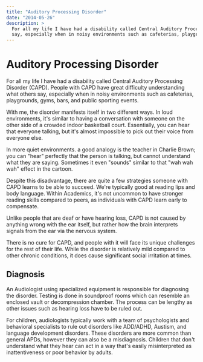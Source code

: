 ```yaml
---
title: "Auditory Processing Disorder"
date: "2014-05-26"
description: >
  For all my life I have had a disability called Central Auditory Processing Disorder (CAPD). People with CAPD have great difficulty understanding what others 
  say, especially when in noisy environments such as cafeterias, playgrounds, gyms, bars, and public sporting events.
---
```


# Auditory Processing Disorder

For all my life I have had a disability called Central Auditory Processing Disorder (CAPD). People with CAPD have great difficulty understanding what others 
say, especially when in noisy environments such as cafeterias, playgrounds, gyms, bars, and public sporting events.

With me, the disorder manifests itself in two different ways. In loud environments, it's similar to having a conversation with someone on the other side of 
a crowded indoor basketball court. Essentially, you can hear that everyone talking, but it's almost impossible to pick out their voice from everyone else.

In more quiet environments. a good analogy is the teacher in Charlie Brown; you can "hear" perfectly that the person is talking, but cannot understand what 
they are saying. Sometimes it even "sounds" similar to that "wah wah wah" effect in the cartoon.

Despite this disadvantage, there are quite a few strategies someone with CAPD learns to be able to succeed. We're typically good at reading lips and body 
language. Within Academics, it's not uncommon to have stronger reading skills compared to peers, as individuals with CAPD learn early to compensate.

Unlike people that are deaf or have hearing loss, CAPD is not caused by anything wrong with the ear itself, but rather how the brain interprets signals from 
the ear via the nervous system.

There is no cure for CAPD, and people with it will face its unique challenges for the rest of their life. While the disorder is relatively mild compared to 
other chronic conditions, it does cause significant social irritation at times.

## Diagnosis

An Audiologist using specialized equipment is responsible for diagnosing the disorder. Testing is done in soundproof rooms which can resemble an enclosed vault 
or decompression chamber. The process can be lengthy as other issues such as hearing loss have to be ruled out.

For children, audiologists typically work with a team of psychologists and behavioral specialists to rule out disorders like ADD/ADHD, Austism, and language 
development disorders. These disorders are more common than general APDs, however they can also be a misdiagnosis. Children that don't understand what they hear 
can act in a way that's easily misinterpreted as inattentiveness or poor behavior by adults.
